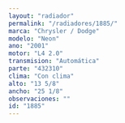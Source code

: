 ```yaml
---
layout: "radiador"
permalink: "/radiadores/1885/"
marca: "Chrysler / Dodge"
modelo: "Neon"
ano: "2001"
motor: "L4 2.0"
transmision: "Automática"
parte: "432310"
clima: "Con clima"
alto: "13 5/8"
ancho: "25 1/8"
observaciones: ""
id: "1885"
---
```


